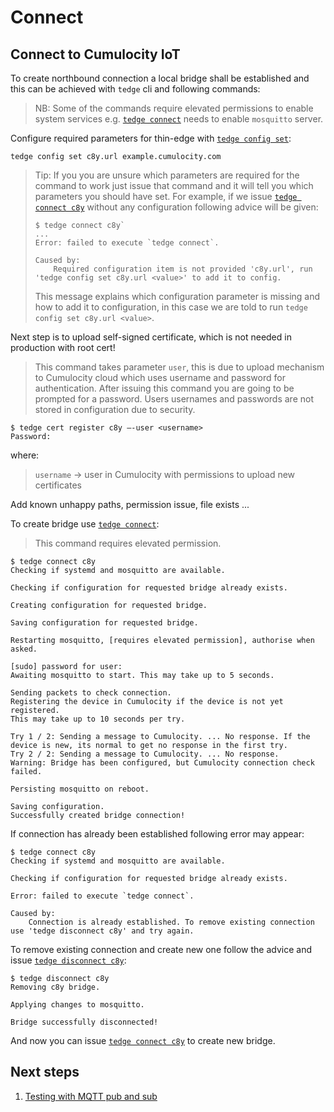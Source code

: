 # Connect

## Connect to Cumulocity IoT​

To create northbound connection a local bridge shall be established and this can be achieved with `tedge` cli and following commands:
> NB: Some of the commands require elevated permissions to enable system services e.g. [`tedge connect`](../references/tedge-connect.md) needs to enable `mosquitto` server.

Configure required parameters for thin-edge with [`tedge config set`](../references/tedge-config.md):

```shell
tedge config set c8y.url example.cumulocity.com​
```

> Tip: If you you are unsure which parameters are required for the command to work just issue that command and it will tell you which parameters you should have set.
> For example, if we issue [`tedge connect c8y`](../references/tedge-connect.md) without any configuration following advice will be given:
>
> ```shell
> $ tedge connect c8y`
> ...
> Error: failed to execute `tedge connect`.
>
> Caused by:
>     Required configuration item is not provided 'c8y.url', run 'tedge config set c8y.url <value>' to add it to config.
> ```
>
> This message explains which configuration parameter is missing and how to add it to configuration, in this case we are told to run `tedge config set c8y.url <value>`.

Next step is to upload self-signed certificate, which is not needed in production with root cert!​

> This command takes parameter `user`, this is due to upload mechanism to Cumulocity cloud which uses username and password for authentication.
> After issuing this command you are going to be prompted for a password. Users usernames and passwords are not stored in configuration due to security.

```shell
$ tedge cert register c8y –-user <username>
Password:
```

where:
> `username` -> user in Cumulocity with permissions to upload new certificates

Add known unhappy paths, permission issue, file exists ...

To create bridge use [`tedge connect`](../references/tedge-connect.md):

> This command requires elevated permission.

```shell
$ tedge connect c8y
Checking if systemd and mosquitto are available.

Checking if configuration for requested bridge already exists.

Creating configuration for requested bridge.

Saving configuration for requested bridge.

Restarting mosquitto, [requires elevated permission], authorise when asked.

[sudo] password for user:
Awaiting mosquitto to start. This may take up to 5 seconds.

Sending packets to check connection.
Registering the device in Cumulocity if the device is not yet registered.
This may take up to 10 seconds per try.

Try 1 / 2: Sending a message to Cumulocity. ... No response. If the device is new, its normal to get no response in the first try.
Try 2 / 2: Sending a message to Cumulocity. ... No response.
Warning: Bridge has been configured, but Cumulocity connection check failed.

Persisting mosquitto on reboot.

Saving configuration.
Successfully created bridge connection!
```

If connection has already been established following error may appear:

```shell
$ tedge connect c8y
Checking if systemd and mosquitto are available.

Checking if configuration for requested bridge already exists.

Error: failed to execute `tedge connect`.

Caused by:
    Connection is already established. To remove existing connection use 'tedge disconnect c8y' and try again.
```

To remove existing connection and create new one follow the advice and issue [`tedge disconnect c8y`](../references/tedge-disconnect.md):

```shell
$ tedge disconnect c8y
Removing c8y bridge.

Applying changes to mosquitto.

Bridge successfully disconnected!
```

And now you can issue [`tedge connect c8y`](../references/tedge-connect.md) to create new bridge.

## Next steps

1. [Testing with MQTT pub and sub](./005_pub_sub.md)
